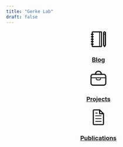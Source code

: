 ```yaml
---
title: "Gerke Lab"
draft: false
---
```


<div style="text-align: center">
  <div class="row gutters">
    <div class="col col-4 item">
      <div class="frontpage-link-container">
        <a href="/blog" class="frontpage-link">
          <figure>
            <!--<img alt="Blog" height="48" src="/img/icons/notebook-pencil.svg" width="48">-->
            <svg version="1.1" id="frontpage-link-icon-blog" class="frontpage-link-icon" xmlns="http://www.w3.org/2000/svg" xmlns:xlink="http://www.w3.org/1999/xlink" x="0px" y="0px" height="48px" width="48px" viewBox="0 0 100 100" style="enable-background:new 0 0 100 100;" xml:space="preserve">
              <path d="M85,5c-4.4,0-8,3.6-8,8v71h0c0,0.5,0.1,1.1,0.5,1.6l5,8c0,0,0,0,0,0.1c0.1,0.2,0.3,0.4,0.5,0.5c0,0,0.1,0,0.1,0.1
              	c0.1,0.1,0.2,0.2,0.4,0.3c0,0,0.1,0,0.1,0.1c0,0,0.1,0,0.1,0.1c0.2,0.1,0.4,0.2,0.6,0.2c0,0,0,0,0.1,0C84.5,95,84.8,95,85,95
              	s0.5,0,0.7-0.1c0,0,0,0,0.1,0c0.2-0.1,0.4-0.1,0.6-0.2c0,0,0.1,0,0.1-0.1c0,0,0.1,0,0.1-0.1c0.1-0.1,0.3-0.2,0.4-0.3
              	c0,0,0.1,0,0.1-0.1c0.2-0.2,0.3-0.3,0.5-0.5c0,0,0,0,0-0.1l5-8c0.3-0.5,0.5-1,0.5-1.6h0V13C93,8.6,89.4,5,85,5z M87,83.1l-2,3.2
              	l-2-3.2V23h4V83.1z M87,19h-4v-6c0-1.1,0.9-2,2-2s2,0.9,2,2V19z M65,5H18c-3.3,0-6,2.7-6,6v8h-2c-1.7,0-3,1.3-3,3c0,1.7,1.3,3,3,3h2
              	v8h-2c-1.7,0-3,1.3-3,3c0,1.7,1.3,3,3,3h2v8h-2c-1.7,0-3,1.3-3,3c0,1.7,1.3,3,3,3h2v8h-2c-1.7,0-3,1.3-3,3c0,1.7,1.3,3,3,3h2v8h-2
              	c-1.7,0-3,1.3-3,3c0,1.7,1.3,3,3,3h2v8c0,3.3,2.7,6,6,6h47c3.3,0,6-2.7,6-6V11C71,7.7,68.3,5,65,5z M55,89H18v-8h2c1.7,0,3-1.3,3-3
              	c0-1.7-1.3-3-3-3h-2v-8h2c1.7,0,3-1.3,3-3c0-1.7-1.3-3-3-3h-2v-8h2c1.7,0,3-1.3,3-3c0-1.7-1.3-3-3-3h-2v-8h2c1.7,0,3-1.3,3-3
              	c0-1.7-1.3-3-3-3h-2v-8h2c1.7,0,3-1.3,3-3c0-1.7-1.3-3-3-3h-2v-8h37V89z M65,89h-6V11h6V89z"/>
            </svg>
          </figure>
          <h3>Blog</h3>
          <!-- <p>Tag line</p> -->
        </a>
      </div>
    </div>
    <div class="col col-4 item">
      <div class="frontpage-link-container">
        <a href="/project" class="frontpage-link">
          <figure>
            <!-- <img alt="Projects" height="48" src="/img/icons/briefcase.svg" width="48"> -->
            <svg version="1.1" id="frontpage-link-icon-project" class="frontpage-link-icon" height="48px" width="48px" xmlns="http://www.w3.org/2000/svg" xmlns:xlink="http://www.w3.org/1999/xlink" x="0px" y="0px" viewBox="0 0 100 100" style="enable-background:new 0 0 100 100;" xml:space="preserve">
              <path d="M80,24.5H69c-0.3-9.4-8.1-17-17.6-17h-2.8c-9.5,0-17.3,7.6-17.6,17H20c-8.3,0-15,6.7-15,15v38c0,8.3,6.7,15,15,15h60
              	c8.3,0,15-6.7,15-15v-38C95,31.2,88.3,24.5,80,24.5z M48.6,13.5h2.8c6.2,0,11.3,4.9,11.6,11H37C37.4,18.4,42.4,13.5,48.6,13.5z
              	 M89,77.5c0,5-4,9-9,9H20c-5,0-9-4-9-9v-28h25v4c0,4.4,3.6,8,8,8h12c4.4,0,8-3.6,8-8v-4h25V77.5z M40,53.5v-4h20v4c0,2.2-1.8,4-4,4
              	H44C41.8,57.5,40,55.7,40,53.5z M89,45.5H11v-6c0-5,4-9,9-9h60c5,0,9,4,9,9V45.5z"/>
            </svg>
          </figure>
          <h3>Projects</h3>
          <!-- <p>Tag line</p> -->
        </a>
      </div>
    </div>
    <div class="col col-4 item">
      <div class="frontpage-link-container">
        <a href="/publication" class="frontpage-link">
          <figure>
            <!-- <img alt="Publications" height="48" src="/img/icons/document.svg" width="48"> -->
            <svg version="1.1" id="frontpage-link-icon-publication" class="frontpage-link-icon" height="48px" width="48px"xmlns="http://www.w3.org/2000/svg" xmlns:xlink="http://www.w3.org/1999/xlink" x="0px" y="0px" viewBox="0 0 100 100" style="enable-background:new 0 0 100 100;" xml:space="preserve">
              <path d="M81.9,29.4c0-0.1,0-0.2-0.1-0.3c0-0.1,0-0.2-0.1-0.3c0-0.1-0.1-0.2-0.2-0.3c0-0.1-0.1-0.2-0.1-0.2c-0.1-0.2-0.2-0.3-0.4-0.5
              	l-22-22c-0.1-0.1-0.3-0.3-0.5-0.4c-0.1,0-0.1-0.1-0.2-0.1c-0.1-0.1-0.2-0.1-0.3-0.2c-0.1,0-0.2-0.1-0.3-0.1c-0.1,0-0.2-0.1-0.3-0.1
              	C57.4,5,57.2,5,57,5H24.6C21,5,18,8,18,11.7v76.5c0,3.7,3,6.7,6.6,6.7h50.8c3.7,0,6.6-3,6.6-6.7V30C82,29.8,82,29.6,81.9,29.4z
              	 M60,15.2L71.8,27H60V15.2z M76,88.3c0,0.4-0.3,0.7-0.6,0.7H24.6c-0.3,0-0.6-0.3-0.6-0.7V11.7c0-0.4,0.3-0.7,0.6-0.7H54v19
              	c0,1.7,1.3,3,3,3h19V88.3z M32,26c0-1.1,0.9-2,2-2h10c1.1,0,2,0.9,2,2c0,1.1-0.9,2-2,2H34C32.9,28,32,27.1,32,26z M34,40h32
              	c1.1,0,2,0.9,2,2c0,1.1-0.9,2-2,2H34c-1.1,0-2-0.9-2-2C32,40.9,32.9,40,34,40z M68,58c0,1.1-0.9,2-2,2H34c-1.1,0-2-0.9-2-2
              	c0-1.1,0.9-2,2-2h32C67.1,56,68,56.9,68,58z M68,74c0,1.1-0.9,2-2,2H34c-1.1,0-2-0.9-2-2c0-1.1,0.9-2,2-2h32C67.1,72,68,72.9,68,74z
              	"/>
              </svg>
          </figure>
          <h3>Publications</h3>
          <!-- <p>Tag line</p> -->
        </a>
        </div>
    </div>
  </div>
  <!--
    <div class="row gutters">
      <div class="col col-4 item">
        <h4>Mobile-first Design</h4>
        <p>Every element in kube is mobile-first and fully embraces latest and greatest tech.</p>
      </div>
      <div class="col col-4 item">
        <h4>Cross-browser</h4>
        <p>Kube works in all modern browsers, both desktop and mobile, including latest Chrome, Firefox, Safari, Opera, IE and Edge.</p>
      </div>
      <div class="col col-4 item">
        <h4>License</h4>
        <p>Kube licensed under <a href="https://opensource.org/licenses/MIT">MIT</a>.<br>
      Kube Framework is absolutely free for personal or commercial use.</p>
    </div>
  </div>
  -->
</div>
</div>